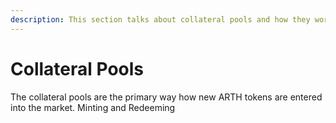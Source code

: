 ```yaml
---
description: This section talks about collateral pools and how they work
---
```


# Collateral Pools

The collateral pools are the primary way how new ARTH tokens are entered into the market. Minting and Redeeming 

